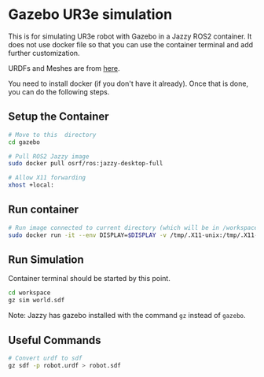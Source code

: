 # Gazebo UR3e simulation

This is for simulating UR3e robot with Gazebo in a Jazzy ROS2 container. It does not use docker file so that you can use the container terminal and add further customization.

 URDFs and Meshes are from [here](https://github.com/Daniella1/urdf_files_dataset/blob/main/urdf_files/ros-industrial/xacro_generated/universal_robots/ur_description/urdf/ur3e.urdf).



You need to install docker (if you don't have it already). Once that is done, you can do the following steps.

## Setup the Container

``` bash
# Move to this  directory
cd gazebo

# Pull ROS2 Jazzy image
sudo docker pull osrf/ros:jazzy-desktop-full

# Allow X11 forwarding
xhost +local:
```

## Run container

```bash
# Run image connected to current directory (which will be in /workspace directory in the container) and allow host to display gui using X11 Display Forwarding
sudo docker run -it --env DISPLAY=$DISPLAY -v /tmp/.X11-unix:/tmp/.X11-unix -v $(pwd):/workspace --net host osrf/ros:jazzy-desktop-full bash

```


## Run Simulation

Container terminal should be started by this point.

```bash
cd workspace
gz sim world.sdf
```

Note: Jazzy has gazebo installed with the command `gz` instead of `gazebo`.



## Useful Commands

```bash
# Convert urdf to sdf
gz sdf -p robot.urdf > robot.sdf
```